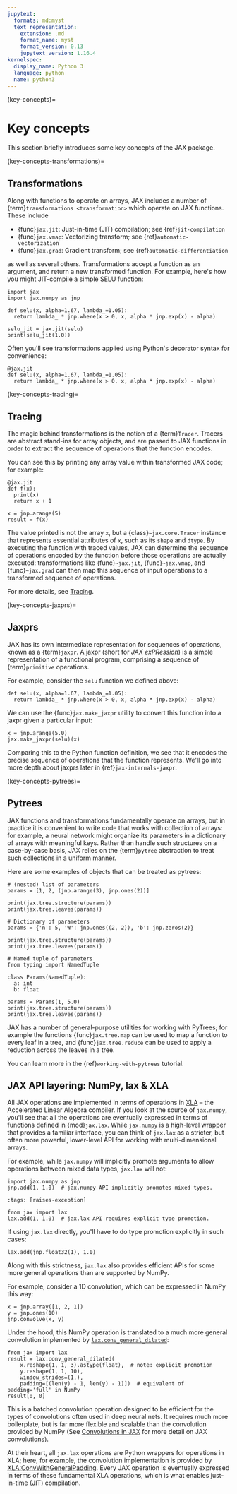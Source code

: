 ```yaml
---
jupytext:
  formats: md:myst
  text_representation:
    extension: .md
    format_name: myst
    format_version: 0.13
    jupytext_version: 1.16.4
kernelspec:
  display_name: Python 3
  language: python
  name: python3
---
```


(key-concepts)=
# Key concepts

<!--* freshness: { reviewed: '2024-05-03' } *-->

This section briefly introduces some key concepts of the JAX package.

(key-concepts-transformations)=
## Transformations
Along with functions to operate on arrays, JAX includes a number of
{term}`transformations <transformation>` which operate on JAX functions. These include

- {func}`jax.jit`: Just-in-time (JIT) compilation; see {ref}`jit-compilation`
- {func}`jax.vmap`: Vectorizing transform; see {ref}`automatic-vectorization`
- {func}`jax.grad`: Gradient transform; see {ref}`automatic-differentiation`

as well as several others. Transformations accept a function as an argument, and return a
new transformed function. For example, here's how you might JIT-compile a simple SELU function:

```{code-cell}
import jax
import jax.numpy as jnp

def selu(x, alpha=1.67, lambda_=1.05):
  return lambda_ * jnp.where(x > 0, x, alpha * jnp.exp(x) - alpha)

selu_jit = jax.jit(selu)
print(selu_jit(1.0))
```

Often you'll see transformations applied using Python's decorator syntax for convenience:

```{code-cell}
@jax.jit
def selu(x, alpha=1.67, lambda_=1.05):
  return lambda_ * jnp.where(x > 0, x, alpha * jnp.exp(x) - alpha)
```

(key-concepts-tracing)=
## Tracing

The magic behind transformations is the notion of a {term}`Tracer`.
Tracers are abstract stand-ins for array objects, and are passed to JAX functions in order
to extract the sequence of operations that the function encodes.

You can see this by printing any array value within transformed JAX code; for example:

```{code-cell}
@jax.jit
def f(x):
  print(x)
  return x + 1

x = jnp.arange(5)
result = f(x)
```

The value printed is not the array `x`, but a {class}`~jax.core.Tracer` instance that
represents essential attributes of `x`, such as its `shape` and `dtype`. By executing
the function with traced values, JAX can determine the sequence of operations encoded
by the function before those operations are actually executed: transformations like
{func}`~jax.jit`, {func}`~jax.vmap`, and {func}`~jax.grad` can then map this sequence
of input operations to a transformed sequence of operations.

For more details, see [Tracing](tracing-tutorial).

(key-concepts-jaxprs)=
## Jaxprs

JAX has its own intermediate representation for sequences of operations, known as a {term}`jaxpr`.
A jaxpr (short for *JAX exPRession*) is a simple representation of a functional program, comprising a sequence of {term}`primitive` operations.

For example, consider the `selu` function we defined above:

```{code-cell}
def selu(x, alpha=1.67, lambda_=1.05):
  return lambda_ * jnp.where(x > 0, x, alpha * jnp.exp(x) - alpha)
```

We can use the {func}`jax.make_jaxpr` utility to convert this function into a jaxpr
given a particular input:

```{code-cell}
x = jnp.arange(5.0)
jax.make_jaxpr(selu)(x)
```

Comparing this to the Python function definition, we see that it encodes the precise
sequence of operations that the function represents. We'll go into more depth about
jaxprs later in {ref}`jax-internals-jaxpr`.

(key-concepts-pytrees)=
## Pytrees

JAX functions and transformations fundamentally operate on arrays, but in practice it is
convenient to write code that works with collection of arrays: for example, a neural
network might organize its parameters in a dictionary of arrays with meaningful keys.
Rather than handle such structures on a case-by-case basis, JAX relies on the {term}`pytree`
abstraction to treat such collections in a uniform manner.

Here are some examples of objects that can be treated as pytrees:

```{code-cell}
# (nested) list of parameters
params = [1, 2, (jnp.arange(3), jnp.ones(2))]

print(jax.tree.structure(params))
print(jax.tree.leaves(params))
```

```{code-cell}
# Dictionary of parameters
params = {'n': 5, 'W': jnp.ones((2, 2)), 'b': jnp.zeros(2)}

print(jax.tree.structure(params))
print(jax.tree.leaves(params))
```

```{code-cell}
# Named tuple of parameters
from typing import NamedTuple

class Params(NamedTuple):
  a: int
  b: float

params = Params(1, 5.0)
print(jax.tree.structure(params))
print(jax.tree.leaves(params))
```

JAX has a number of general-purpose utilities for working with PyTrees; for example
the functions {func}`jax.tree.map` can be used to map a function to every leaf in a
tree, and {func}`jax.tree.reduce` can be used to apply a reduction across the leaves
in a tree.

You can learn more in the {ref}`working-with-pytrees` tutorial.

## JAX API layering: NumPy, lax & XLA

All JAX operations are implemented in terms of operations in [XLA](https://www.openxla.org/xla/) – the Accelerated Linear Algebra compiler. If you look at the source of `jax.numpy`, you'll see that all the operations are eventually expressed in terms of functions defined in {mod}`jax.lax`. While `jax.numpy` is a high-level wrapper that provides a familiar interface, you can think of `jax.lax` as a stricter, but often more powerful, lower-level API for working with multi-dimensional arrays.

For example, while `jax.numpy` will implicitly promote arguments to allow operations between mixed data types, `jax.lax` will not:

```{code-cell}
import jax.numpy as jnp
jnp.add(1, 1.0)  # jax.numpy API implicitly promotes mixed types.
```

```{code-cell}
:tags: [raises-exception]

from jax import lax
lax.add(1, 1.0)  # jax.lax API requires explicit type promotion.
```

If using `jax.lax` directly, you'll have to do type promotion explicitly in such cases:

```{code-cell}
lax.add(jnp.float32(1), 1.0)
```

Along with this strictness, `jax.lax` also provides efficient APIs for some more general operations than are supported by NumPy.

For example, consider a 1D convolution, which can be expressed in NumPy this way:

```{code-cell}
x = jnp.array([1, 2, 1])
y = jnp.ones(10)
jnp.convolve(x, y)
```

Under the hood, this NumPy operation is translated to a much more general convolution implemented by [`lax.conv_general_dilated`](https://docs.jax.dev/en/latest/_autosummary/jax.lax.conv_general_dilated.html):

```{code-cell}
from jax import lax
result = lax.conv_general_dilated(
    x.reshape(1, 1, 3).astype(float),  # note: explicit promotion
    y.reshape(1, 1, 10),
    window_strides=(1,),
    padding=[(len(y) - 1, len(y) - 1)])  # equivalent of padding='full' in NumPy
result[0, 0]
```

This is a batched convolution operation designed to be efficient for the types of convolutions often used in deep neural nets. It requires much more boilerplate, but is far more flexible and scalable than the convolution provided by NumPy (See [Convolutions in JAX](https://docs.jax.dev/en/latest/notebooks/convolutions.html) for more detail on JAX convolutions).

At their heart, all `jax.lax` operations are Python wrappers for operations in XLA; here, for example, the convolution implementation is provided by [XLA:ConvWithGeneralPadding](https://www.openxla.org/xla/operation_semantics#convwithgeneralpadding_convolution).
Every JAX operation is eventually expressed in terms of these fundamental XLA operations, which is what enables just-in-time (JIT) compilation.
